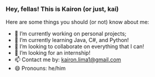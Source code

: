 ### Hey, fellas! This is Kairon (or just, kai)

Here are some things you should (or not) know about me:

- 🔭 I’m currently working on personal projects;
- 🌱 I’m currently learning Java, C#, and Python!
- 👯 I’m looking to collaborate on everything that I can!
- 🤔 I’m looking for an internship!
- 📫 Contact me by: kairon.lima1@gmail.com
- 😄 Pronouns: he/him

